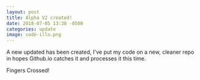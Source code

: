 ```yaml
---
layout: post
title: Alpha V2 created!
date: 2018-07-05 13:38 -0500
categories: update
image: code-illo.png
---
```


A new updated has been created, I've put my code on a new, cleaner repo in hopes Github.io catches it and processes it this time.

Fingers Crossed!
